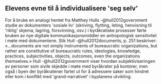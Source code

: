 ## Elevens evne til å individualisere 'seg selv'

For å bruke en analogi hentet fra Matthey Hulls -@hull2012government studie av dokumenters 'sosiale liv' (skriving, flytting, leting, henvisning til 'riktig' skjema, lagring, forsvinning, osv.) i byråkratiske prosesser førte bruken av nye digitale kommunikasjonsmiddler en antropologisk sensitivitet i møte med dokumentene. Slik Hull -@hull2012documents, p. 251 beskriver: «...documents are not simply instruments of bureaucratic organizations, but rather are constitutive of bureaucratic rules, ideologies, knowledge, practices, subjectivities, objects, outcomes, even the organizations themselves.» Hull -@hull2012government viser hvordan subjektiviseringen av personer som sivile skjedde i møte med byråkrater på kontorer, men også i byen der byråkratener fartet ut for å adressere saker som hindret eller kom i konflikt med 'grand-narrativet' i byplanens utvikling.

